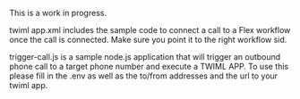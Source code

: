 This is a work in progress.

twiml app.xml includes the sample code to connect a call to a Flex workflow once the call is connected. Make sure you point it to the right workflow sid.

trigger-call.js is a sample node.js application that will trigger an outbound phone call to a target phone number and execute a TWIML APP. To use this please fill in the .env as well as the to/from addresses and the url to your twiml app.

